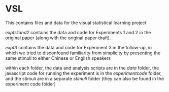 # VSL
This contains files and data for the visual statistical learning project

*expts1and2* contains the data and code for Experiments 1 and 2 in the original paper (along with the original paper draft). 

*expt3* contains the data and code for Experiment 3 in the follow-up, in which we tried to disconfound familiarity from simplicity by presenting the same stimuli to either Chinese or English speakers

within each folder, the data and analysis scripts are in the *data* folder, the javascript code for running the experiment is in the *experimentcode* folder, and the stimuli are in a separate *stimuli* folder (they can also be found in the experiment code folder)

